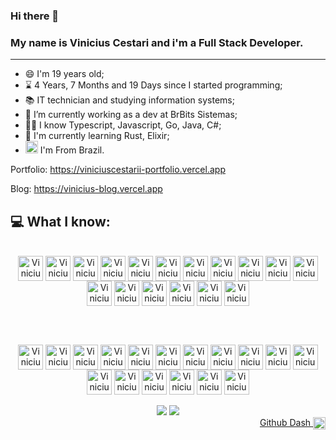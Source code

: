 ### Hi there 👋

<h3>My name is Vinicius Cestari and i'm a Full Stack Developer.</h3>
<hr>

- 😄 I'm 19 years old;
- ⌛  4 Years, 7 Months and 19 Days since I started programming;
- 📚 IT technician and studying information systems;
- 🔭 I’m currently working as a dev at BrBits Sistemas;
- 👨‍💻 I know Typescript, Javascript, Go, Java, C#;
- 🐣 I'm currently learning Rust, Elixir;
- <img height = "20em" src="https://em-content.zobj.net/thumbs/120/google/350/flag-brazil_1f1e7-1f1f7.png"/>  I'm From Brazil.

Portfolio: https://viniciuscestarii-portfolio.vercel.app

Blog: https://vinicius-blog.vercel.app

## **💻 What I know:** 

<div style="display: inline_block" align="center">
  <br>
  <img align="center" alt="Vinicius Typescript" height="40" width="40" src="https://skillicons.dev/icons?i=ts"/>
  <img align="center" alt="Vinicius Javascript" height="40" width="40" src="https://skillicons.dev/icons?i=js"/>
  <img align="center" alt="Vinicius C#" height="40" width="40" src="https://skillicons.dev/icons?i=cs"/>
  <img align="center" alt="Vinicius .NET" height="40" width="40" src="https://skillicons.dev/icons?i=net"/>
  <img align="center" alt="Vinicius Go" height="40" width="40" src="https://skillicons.dev/icons?i=go"/>
  <img align="center" alt="Vinicius Svelte" height="40" width="40" src="https://skillicons.dev/icons?i=svelte"/>
  <img align="center" alt="Vinicius React" height="40" width="40" src="https://skillicons.dev/icons?i=tauri"/>
  <img align="center" alt="Vinicius Nextjs" height="40" width="40" src="https://skillicons.dev/icons?i=nextjs"/>
  <img align="center" alt="Vinicius React" height="40" width="40" src="https://skillicons.dev/icons?i=react"/>
  <img align="center" alt="Vinicius React Query" height="40" width="40" src="https://cdn.simpleicons.org/reactquery"/>
  <img align="center" alt="Vinicius Redux" height="40" width="40" src="https://skillicons.dev/icons?i=redux"/>
  <img align="center" alt="Vinicius MUI" height="40" width="40" src="https://skillicons.dev/icons?i=mui"/>
  <img align="center" alt="Vinicius Tailwind" height="40" width="40" src="https://skillicons.dev/icons?i=tailwindcss"/>
  <img align="center" alt="Vinicius ThreeJs" height="40" width="40" src="https://skillicons.dev/icons?i=threejs"/>
  <img align="center" alt="Vinicius CSS" height="40" width="40" src="https://skillicons.dev/icons?i=css"/>
  <img align="center" alt="Vinicius HTML" height="40" width="40" src="https://skillicons.dev/icons?i=html"/>
  <img align="center" alt="Vinicius Visual Studio Code" height="40" width="40" src="https://skillicons.dev/icons?i=vscode"/>

  <br><br>

  <img align="center" alt="Vinicius Nodejs" height="40" width="40" src="https://skillicons.dev/icons?i=nodejs"/>
  <img align="center" alt="Vinicius Bun" height="40" width="40" src="https://skillicons.dev/icons?i=bun"/>
  <img align="center" alt="Vinicius RabbitMQ" height="40" width="40" src="https://skillicons.dev/icons?i=rabbitmq"/>
  <img align="center" alt="Vinicius Express" height="40" width="40" src="https://skillicons.dev/icons?i=express"/>
  <img align="center" alt="Vinicius Vitest" height="40" width="40" src="https://skillicons.dev/icons?i=vitest"/>
  <img align="center" alt="Vinicius Drizzle" height="40" width="40" src="https://cdn.simpleicons.org/drizzle"/>
  <img align="center" alt="Vinicius Prisma" height="40" width="40" src="https://skillicons.dev/icons?i=prisma"/>
  <img align="center" alt="Vinicius MySql" height="40" width="40" src="https://skillicons.dev/icons?i=mysql"/>
  <img align="center" alt="Vinicius PostgreSQL" height="40" width="40" src="https://skillicons.dev/icons?i=postgresql"/>
  <img align="center" alt="Vinicius Docker" height="40" width="40" src="https://skillicons.dev/icons?i=docker"/>
  <img align="center" alt="Vinicius Firebase" height="40" width="40" src="https://skillicons.dev/icons?i=firebase"/>
  <img align="center" alt="Vinicius AWS" height="40" width="40" src="https://skillicons.dev/icons?i=aws"/>
  <img align="center" alt="Vinicius Vercel" height="40" width="40" src="https://skillicons.dev/icons?i=vercel"/>
  <img align="center" alt="Vinicius Git" height="40" width="40" src="https://skillicons.dev/icons?i=git"/>
  <img align="center" alt="Vinicius Github" height="40" width="40" src="https://skillicons.dev/icons?i=github"/>
  <img align="center" alt="Vinicius Gitlab" height="40" width="40" src="https://skillicons.dev/icons?i=gitlab"/>
  <img align="center" alt="Vinicius Grafana" height="40" width="40" src="https://skillicons.dev/icons?i=grafana"/>
  <br>
</div>

<br>

<div align="center"> 
  <a href="mailto:viniciuscestari01@gmail.com"><img src="https://img.shields.io/badge/-Gmail-%23333?style=for-the-badge&logo=gmail&logoColor=white"></a>
  <a href="https://www.linkedin.com/in/-vinicius-cestari"><img src="https://img.shields.io/badge/-LinkedIn-%230077B5?style=for-the-badge&logo=linkedin&logoColor=white"></a> 
</div>

<div align="end">
<a href="https://viniciuscestarii.grafana.net/public-dashboards/d7239e7f75f14212a436166f2dd8ee45">
  Github Dash
  <img align="center" alt="Vinicius Grafana" height="20" width="20" src="https://cdn.simpleicons.org/grafana"/>
  </a>
</div>
